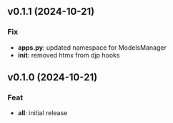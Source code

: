 ## v0.1.1 (2024-10-21)

### Fix

- **apps.py**: updated namespace for ModelsManager
- **init**: removed htmx from djp hooks

## v0.1.0 (2024-10-21)

### Feat

- **all**: initial release
